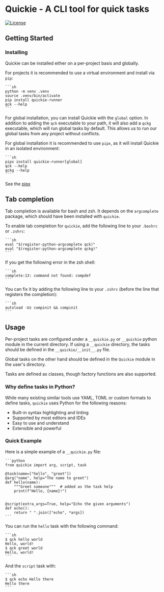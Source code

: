# Quickie - A CLI tool for quick tasks

[![License](https://img.shields.io/github/license/adrianmrit/quickie)](https://github.com/adrianmrit/quickie/blob/master/LICENSE)

## Getting Started

### Installing

Quickie can be installed either on a per-project basis and globally.

For projects it is recommended to use a virtual environment and install via `pip`:

    ```sh
    python -m venv .venv
    source .venv/bin/activate
    pip install quickie-runner
    qck --help
    ```

For global installation, you can install Quickie with the `global` option. In addition to
adding the `qck` executable to your path, it will also add a `qckg` executable, which will
run global tasks by default. This allows us to run our global tasks from any project without
conflicts.

For global installation it is recommended to use `pipx`, as it will install Quickie in an isolated
environment:

    ```sh
    pipx install quickie-runner[global]
    qck --help
    qckg --help
    ```

See the [pipx](https://pipx.pypa.io/stable/)

## Tab completion

Tab completion is available for bash and zsh. It depends on the `argcomplete` package, which should have been installed with `quickie`.

To enable tab completion for `quickie`, add the following line to your `.bashrc` or `.zshrc`:

    ```sh
    eval "$(register-python-argcomplete qck)"
    eval "$(register-python-argcomplete qckg)"
    ```

If you get the following error in the zsh shell:

    ```sh
    complete:13: command not found: compdef
    ```

You can fix it by adding the following line to your `.zshrc` (before the line that registers the completion):

    ```sh
    autoload -Uz compinit && compinit
    ```

## Usage

Per-project tasks are configured under a `__quickie.py` or `__quickie` python module in the current directory.
If using a `__quickie` directory, the tasks should be defined in the `__quickie/__init__.py` file.

Global tasks on the other hand should be defined in the `Quickie` module in the user's directory.

Tasks are defined as classes, though factory functions are also supported.

### Why define tasks in Python?

While many existing similar tools use YAML, TOML or custom formats to define tasks, `quickie` uses Python for the following reasons:

- Built-in syntax highlighting and linting
- Supported by most editors and IDEs
- Easy to use and understand
- Extensible and powerful

### Quick Example

Here is a simple example of a `__quickie.py` file:

    ```python
    from quickie import arg, script, task

    @task(name=["hello", "greet"])
    @arg("name", help="The name to greet")
    def hello(name):
        """Greet someone"""  # added as the task help
        print(f"Hello, {name}!")


    @script(extra_args=True, help="Echo the given arguments")
    def echo():
        return " ".join(["echo", *args])
    ```

You can run the `hello` task with the following command:

    ```sh
    $ qck hello world
    Hello, world!
    $ qck greet world
    Hello, world!
    ```

And the `script` task with:

    ```sh
    $ qck echo Hello there
    Hello there
    ```
